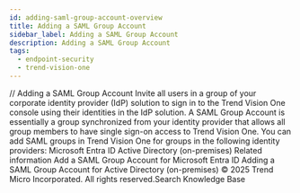 ```yaml
---
id: adding-saml-group-account-overview
title: Adding a SAML Group Account
sidebar_label: Adding a SAML Group Account
description: Adding a SAML Group Account
tags:
  - endpoint-security
  - trend-vision-one
---
```


/*<![CDATA[*/ $('#title').html($('meta[name=map-description]').attr('content')); /*]]>*/ Adding a SAML Group Account Invite all users in a group of your corporate identity provider (IdP) solution to sign in to the Trend Vision One console using their identities in the IdP solution. A SAML Group Account is essentially a group synchronized from your identity provider that allows all group members to have single sign-on access to Trend Vision One. You can add SAML groups in Trend Vision One for groups in the following identity providers: Microsoft Entra ID Active Directory (on-premises) Related information Add a SAML Group Account for Microsoft Entra ID Adding a SAML Group Account for Active Directory (on-premises) © 2025 Trend Micro Incorporated. All rights reserved.Search Knowledge Base